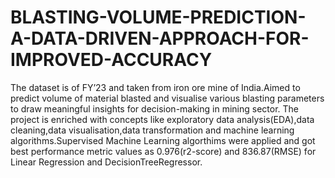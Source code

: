 # BLASTING-VOLUME-PREDICTION-A-DATA-DRIVEN-APPROACH-FOR-IMPROVED-ACCURACY

The dataset is of FY’23 and taken from iron ore mine of India.Aimed to predict volume of material blasted and visualise various blasting parameters to draw meaningful insights for decision-making in mining sector. The project is enriched with concepts like exploratory data analysis(EDA),data cleaning,data visualisation,data transformation and machine learning algorithms.Supervised Machine Learning algorthims were applied and got best performance metric values as 0.976(r2-score) and 836.87(RMSE) for Linear Regression and DecisionTreeRegressor.
